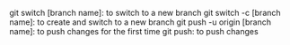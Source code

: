 git switch [branch name]: to switch to a new branch
git switch -c [branch name]: to create and switch to a new branch
git push -u origin [branch name]: to push changes for the first time
git push: to push changes
